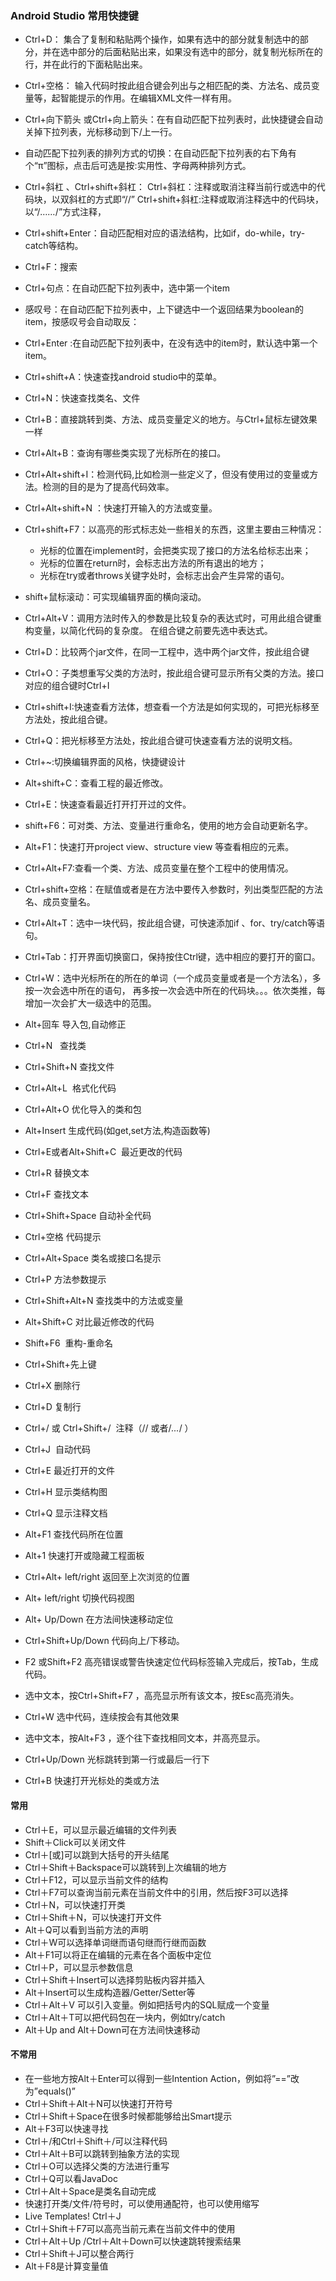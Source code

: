 ### Android Studio 常用快捷键

- Ctrl+D： 集合了复制和粘贴两个操作，如果有选中的部分就复制选中的部分，并在选中部分的后面粘贴出来，如果没有选中的部分，就复制光标所在的行，并在此行的下面粘贴出来。
- Ctrl+空格： 输入代码时按此组合键会列出与之相匹配的类、方法名、成员变量等，起智能提示的作用。在编辑XML文件一样有用。
- Ctrl+向下箭头 或Ctrl+向上箭头：在有自动匹配下拉列表时，此快捷键会自动关掉下拉列表，光标移动到下/上一行。
- 自动匹配下拉列表的排列方式的切换：在自动匹配下拉列表的右下角有个“π”图标，点击后可选是按:实用性、字母两种排列方式。
- Ctrl+斜杠 、Ctrl+shift+斜杠：
    Ctrl+斜杠：注释或取消注释当前行或选中的代码块，以双斜杠的方式即“//”
    Ctrl+shift+斜杠:注释或取消注释选中的代码块，以“/*……*/”方式注释，
- Ctrl+shift+Enter：自动匹配相对应的语法结构，比如if，do-while，try-catch等结构。
- Ctrl+F：搜索
- Ctrl+句点：在自动匹配下拉列表中，选中第一个item
- 感叹号：在自动匹配下拉列表中，上下键选中一个返回结果为boolean的item，按感叹号会自动取反：
- Ctrl+Enter :在自动匹配下拉列表中，在没有选中的item时，默认选中第一个item。
- Ctrl+shift+A：快速查找android studio中的菜单。
- Ctrl+N：快速查找类名、文件
- Ctrl+B：直接跳转到类、方法、成员变量定义的地方。与Ctrl+鼠标左键效果一样
- Ctrl+Alt+B：查询有哪些类实现了光标所在的接口。
- Ctrl+Alt+shift+I：检测代码,比如检测一些定义了，但没有使用过的变量或方法。检测的目的是为了提高代码效率。
- Ctrl+Alt+shift+N ：快速打开输入的方法或变量。
- Ctrl+shift+F7：以高亮的形式标志处一些相关的东西，这里主要由三种情况：
  - 光标的位置在implement时，会把类实现了接口的方法名给标志出来；
  - 光标的位置在return时，会标志出方法的所有退出的地方；
  - 光标在try或者throws关键字处时，会标志出会产生异常的语句。
- shift+鼠标滚动：可实现编辑界面的横向滚动。
- Ctrl+Alt+V：调用方法时传入的参数是比较复杂的表达式时，可用此组合键重构变量，以简化代码的复杂度。
    在组合键之前要先选中表达式。
- Ctrl+D：比较两个jar文件，在同一工程中，选中两个jar文件，按此组合键
- Ctrl+O：子类想重写父类的方法时，按此组合键可显示所有父类的方法。接口对应的组合键时Ctrl+I
- Ctrl+shift+I:快速查看方法体，想查看一个方法是如何实现的，可把光标移至方法处，按此组合键。
- Ctrl+Q：把光标移至方法处，按此组合键可快速查看方法的说明文档。
- Ctrl+~:切换编辑界面的风格，快捷键设计
- Alt+shift+C：查看工程的最近修改。
- Ctrl+E：快速查看最近打开打开过的文件。
- shift+F6：可对类、方法、变量进行重命名，使用的地方会自动更新名字。
- Alt+F1：快速打开project view、structure view 等查看相应的元素。
- Ctrl+Alt+F7:查看一个类、方法、成员变量在整个工程中的使用情况。
- Ctrl+shift+空格：在赋值或者是在方法中要传入参数时，列出类型匹配的方法名、成员变量名。
- Ctrl+Alt+T：选中一块代码，按此组合键，可快速添加if 、for、try/catch等语句。
- Ctrl+Tab：打开界面切换窗口，保持按住Ctrl键，选中相应的要打开的窗口。
- Ctrl+W：选中光标所在的所在的单词（一个成员变量或者是一个方法名），多按一次会选中所在的语句，
    再多按一次会选中所在的代码块。。。依次类推，每增加一次会扩大一级选中的范围。

- Alt+回车 导入包,自动修正
- Ctrl+N   查找类
- Ctrl+Shift+N 查找文件
- Ctrl+Alt+L  格式化代码
- Ctrl+Alt+O 优化导入的类和包
- Alt+Insert 生成代码(如get,set方法,构造函数等)
- Ctrl+E或者Alt+Shift+C  最近更改的代码
- Ctrl+R 替换文本
- Ctrl+F 查找文本
- Ctrl+Shift+Space 自动补全代码
- Ctrl+空格 代码提示
- Ctrl+Alt+Space 类名或接口名提示
- Ctrl+P 方法参数提示
- Ctrl+Shift+Alt+N 查找类中的方法或变量
- Alt+Shift+C 对比最近修改的代码
- Shift+F6  重构-重命名
- Ctrl+Shift+先上键
- Ctrl+X 删除行
- Ctrl+D 复制行
- Ctrl+/ 或 Ctrl+Shift+/  注释（// 或者/*...*/ ）
- Ctrl+J  自动代码
- Ctrl+E 最近打开的文件
- Ctrl+H 显示类结构图
- Ctrl+Q 显示注释文档
- Alt+F1 查找代码所在位置
- Alt+1 快速打开或隐藏工程面板
- Ctrl+Alt+ left/right 返回至上次浏览的位置
- Alt+ left/right 切换代码视图
- Alt+ Up/Down 在方法间快速移动定位
- Ctrl+Shift+Up/Down 代码向上/下移动。
- F2 或Shift+F2 高亮错误或警告快速定位代码标签输入完成后，按Tab，生成代码。
- 选中文本，按Ctrl+Shift+F7 ，高亮显示所有该文本，按Esc高亮消失。
- Ctrl+W 选中代码，连续按会有其他效果
- 选中文本，按Alt+F3 ，逐个往下查找相同文本，并高亮显示。
- Ctrl+Up/Down 光标跳转到第一行或最后一行下
- Ctrl+B 快速打开光标处的类或方法 

#### 常用
- Ctrl＋E，可以显示最近编辑的文件列表
- Shift＋Click可以关闭文件
- Ctrl＋[或]可以跳到大括号的开头结尾
- Ctrl＋Shift＋Backspace可以跳转到上次编辑的地方
- Ctrl＋F12，可以显示当前文件的结构
- Ctrl＋F7可以查询当前元素在当前文件中的引用，然后按F3可以选择
- Ctrl＋N，可以快速打开类
- Ctrl＋Shift＋N，可以快速打开文件
- Alt＋Q可以看到当前方法的声明
- Ctrl＋W可以选择单词继而语句继而行继而函数
- Alt＋F1可以将正在编辑的元素在各个面板中定位
- Ctrl＋P，可以显示参数信息
- Ctrl＋Shift＋Insert可以选择剪贴板内容并插入
- Alt＋Insert可以生成构造器/Getter/Setter等
- Ctrl＋Alt＋V 可以引入变量。例如把括号内的SQL赋成一个变量
- Ctrl＋Alt＋T可以把代码包在一块内，例如try/catch
- Alt＋Up and Alt＋Down可在方法间快速移动

#### 不常用
- 在一些地方按Alt＋Enter可以得到一些Intention Action，例如将”==”改为”equals()”
- Ctrl＋Shift＋Alt＋N可以快速打开符号
- Ctrl＋Shift＋Space在很多时候都能够给出Smart提示
- Alt＋F3可以快速寻找
- Ctrl＋/和Ctrl＋Shift＋/可以注释代码
- Ctrl＋Alt＋B可以跳转到抽象方法的实现
- Ctrl＋O可以选择父类的方法进行重写
- Ctrl＋Q可以看JavaDoc
- Ctrl＋Alt＋Space是类名自动完成
- 快速打开类/文件/符号时，可以使用通配符，也可以使用缩写
- Live Templates! Ctrl＋J
- Ctrl＋Shift＋F7可以高亮当前元素在当前文件中的使用
- Ctrl＋Alt＋Up /Ctrl＋Alt＋Down可以快速跳转搜索结果
- Ctrl＋Shift＋J可以整合两行
- Alt＋F8是计算变量值
